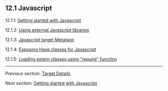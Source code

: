 ## 12.1 Javascript

12.1.1: [Getting started with Javascript](target-javascript-getting-started.md)

12.1.2: [Using external Javascript libraries](target-javascript-external-libraries.md)

12.1.3: [Javascript target Metatags](target-javascript-metatags.md)

12.1.4: [Exposing Haxe classes for Javascript](target-javascript-expose.md)

12.1.5: [Loading extern classes using "require" function](target-javascript-require.md)

---

Previous section: [Target Details](target-details.md)

Next section: [Getting started with Javascript](target-javascript-getting-started.md)